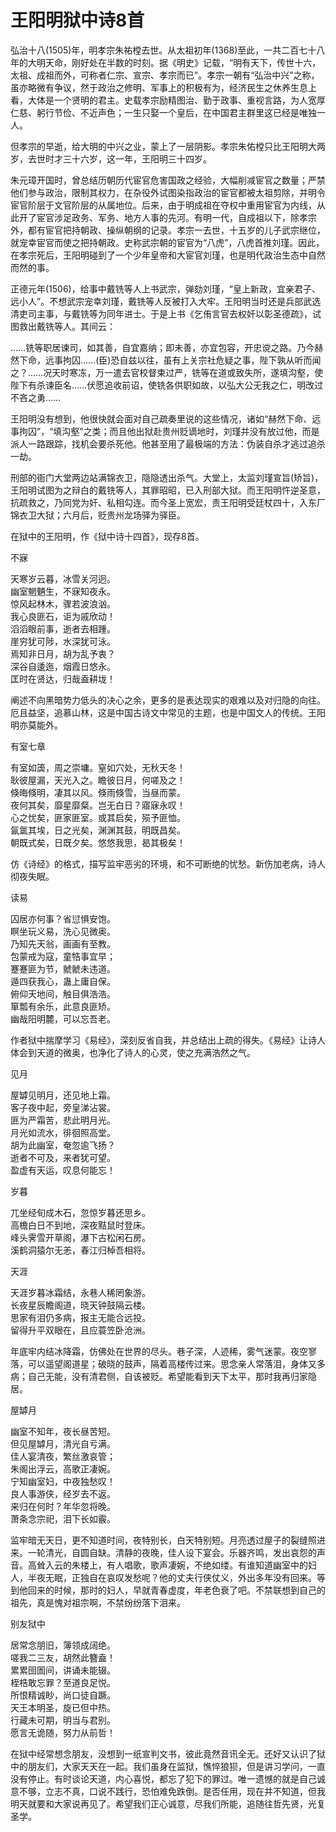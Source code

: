 # 王阳明狱中诗8首

弘治十八(1505)年，明孝宗朱祐樘去世。从太祖初年(1368)至此，一共二百七十八年的大明天命，刚好处在半数的时刻。据《明史》记载，“明有天下，传世十六，太祖、成祖而外，可称者仁宗、宣宗、孝宗而已”。孝宗一朝有“弘治中兴”之称，虽亦略微有争议，然于政治之修明、军事上的积极有为，经济民生之休养生息上看，大体是一个贤明的君主。史载孝宗励精图治、勤于政事、重视言路，为人宽厚仁慈、躬行节俭、不近声色；一生只娶一个皇后，在中国君主群里这已经是唯独一人。

但孝宗的早逝，给大明的中兴之业，蒙上了一层阴影。孝宗朱佑樘只比王阳明大两岁，去世时才三十六岁，这一年，王阳明三十四岁。

朱元璋开国时，曾总结历朝历代宦官危害国政之经验，大幅削减宦官之数量；严禁他们参与政治，限制其权力，在杂役外试图染指政治的宦官都被太祖剪除，并明令宦官阶层于文官阶层的从属地位。后来，由于明成祖在夺权中重用宦官为内线，从此开了宦官涉足政务、军务、地方人事的先河。有明一代，自成祖以下，除孝宗外，都有宦官把持朝政、操纵朝纲的记录。孝宗一去世，十五岁的儿子武宗继位，就宠幸宦官而使之把持朝政。史称武宗朝的宦官为“八虎”，八虎首推刘瑾。因此，在孝宗死后，王阳明碰到了一个少年皇帝和大宦官刘瑾，也是明代政治生态中自然而然的事。

正德元年(1506)，给事中戴铣等人上书武宗，弹劾刘瑾，“皇上新政，宜亲君子、远小人”。不想武宗宠幸刘瑾，戴铣等人反被打入大牢。王阳明当时还是兵部武选清吏司主事，与戴铣等为同年进士。于是上书《乞侑言官去权奸以彰圣德疏》，试图救出戴铣等人。其间云：

 ……铣等职居谏司，如其善，自宜嘉纳；即未善，亦宜包容，开忠谠之路。乃今赫然下命，远事拘囚……(臣)恐自兹以往，虽有上关宗社危疑之事，陛下孰从听而闻之？……况天时寒冻，万一遣去官校督束过严，铣等在道或致失所，遂填沟壑，使陛下有杀谏臣名……伏愿追收前诏，使铣各供职如故，以弘大公无我之仁，明改过不吝之勇……

王阳明没有想到，他很快就会面对自己疏奏里说的这些情况，诸如“赫然下命、远事拘囚”，“填沟壑”之类；而且他出狱赴贵州贬谪地时，刘瑾并没有放过他，而是派人一路跟踪，找机会要杀死他。他甚至用了最极端的方法：伪装自杀才逃过追杀一劫。

刑部的衙门大堂两边站满锦衣卫，隐隐透出杀气。大堂上，太监刘瑾宣旨(矫旨)，王阳明试图为之辩白的戴铣等人，其罪昭昭，已入刑部大狱。而王阳明忤逆圣意，抗疏救之，乃同党为奸、私相勾连。而今圣上宽宏，责王阳明受廷杖四十，入东厂锦衣卫大狱；六月后，贬贵州龙场驿为驿臣。

在狱中的王阳明，作《狱中诗十四首》，现存8首。

不寐

天寒岁云暮，冰雪关河迥。  
幽室魍魉生，不寐知夜永。  
惊风起林木，骤若波浪汹。  
我心良匪石，讵为戚欣动！  
滔滔眼前事，逝者去相踵。  
崖穷犹可陟，水深犹可泳。  
焉知非日月，胡为乱予衷？  
深谷自逶迤，烟霞日悠永。  
匡时在贤达，归哉盍耕垅！  

阐述不向黑暗势力低头的决心之余，更多的是表达现实的艰难以及对归隐的向往。  
厄且益坚，追慕山林，这是中国古诗文中常见的主题，也是中国文人的传统。王阳明亦莫能外。

有室七章

有室如簴，周之崇墉。窒如穴处，无秋天冬！  
耿彼屋漏，天光入之。瞻彼日月，何嗟及之！  
倏晦倏明，凄其以风。倏雨倏雪，当昼而蒙。  
夜何其矣，靡星靡粲。岂无白日？寤寐永叹！  
心之忧矣，匪家匪室。或其启矣，殒予匪恤。  
氤氲其埃，日之光矣，渊渊其鼓，明既昌矣。  
朝既式矣，日既夕矣。悠悠我思，曷其极矣！  

仿《诗经》的格式，描写监牢恶劣的环境，和不可断绝的忧愁。新伤加老病，诗人彻夜失眠。

读易

囚居亦何事？省愆惧安饱。  
瞑坐玩义易，洗心见微奥。  
乃知先天翁，画画有至教。  
包蒙戒为寇，童牿事宜早；  
蹇蹇匪为节，虩虩未违道。  
遁四获我心，蛊上庸自保。  
俯仰天地间，触目俱浩浩。  
箪瓢有余乐，此意良匪矫。  
幽哉阳明麓，可以忘吾老。  

作者狱中揣摩学习《易经》，深刻反省自我，并总结出上疏的得失。《易经》让诗人体会到天道的微奥，也净化了诗人的心灵，使之充满浩然之气。

见月

屋罅见明月，还见地上霜。  
客子夜中起，旁皇涕沾裳。  
匪为严霜苦，悲此明月光。  
月光如流水，徘徊照高堂。  
胡为此幽室，奄忽逾飞扬？  
逝者不可及，来者犹可望。  
盈虚有天运，叹息何能忘！  

岁暮

兀坐经旬成木石，忽惊岁暮还思乡。  
高檐白日不到地，深夜黠鼠时登床。  
峰头霁雪开草阁，瀑下古松闲石房。  
溪鹤洞猿尔无恙，春江归棹吾相将。  

天涯

天涯岁暮冰霜结，永巷人稀罔象游。  
长夜星辰瞻阁道，晓天钟鼓隔云楼。  
思家有泪仍多病，报主无能合远投。  
留得升平双眼在，且应蓑笠卧沧洲。  

年底牢内结冰降霜，仿佛处在世界的尽头。巷子深，人迹稀，雾气迷蒙。夜空寥落，可以遥望阁道星；破晓的鼓声，隔着高楼传过来。思念亲人常落泪，身体又多病；自己无能，没有清君侧，自该被贬。希望能看到天下太平，那时我再归家隐居。

屋罅月

幽室不知年，夜长昼苦短。  
但见屋罅月，清光自亏满。  
佳人宴清夜，繁丝激哀管；  
朱阁出浮云，高歌正凄婉。  
宁知幽室妇，中夜独愁叹！  
良人事游侠，经岁去不返。  
来归在何时？年华忽将晚。  
萧条念宗祀，泪下长如霰。  

监牢暗无天日，更不知道时间，夜特别长，白天特别短。月亮透过屋子的裂缝照进来。一轮清光，自圆自缺。清静的夜晚，佳人设下宴会。乐器齐鸣，发出哀怨的声音。高耸入云的朱楼上，有人唱歌，歌声凄婉，不绝如缕。有谁知道幽室中的妇人，半夜无眠，正独自在哀叹发愁呢？他的丈夫行侠仗义，外出多年没有回来。等到他回来的时候，那时的妇人，早就青春虚度，年老色衰了吧。不禁联想到自己的祖先，真是愧对祖宗啊，不禁纷纷落下泪来。

别友狱中

居常念朋旧，簿领成阔绝。  
嗟我二三友，胡然此簪盍！  
累累囹圄间，讲诵未能辍。  
桎梏敢忘罪？至道良足悦。  
所恨精诚眇，尚口徒自蹶。  
天王本明圣，旋已但中热。  
行藏未可期，明当与君别。  
愿言无诡随，努力从前哲！  

在狱中经常想念朋友，没想到一纸宣判文书，彼此竟然音讯全无。还好又认识了狱中的朋友们，大家天天在一起。我们虽身在监狱，憔悴狼狈，但是讲习学问，一直没有停止。有时谈论天道，内心喜悦，都忘了犯下的罪过。唯一遗憾的就是自己诚意不够，立志不真，口说不践行，恐怕难免跌倒。是否任用，现在并不知道，但我明天就要和大家说再见了。希望我们正心诚意，尽我们所能，追随往哲先贤，光复圣学。
